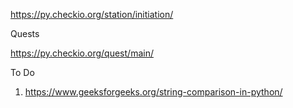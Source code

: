 https://py.checkio.org/station/initiation/

Quests

https://py.checkio.org/quest/main/

To Do

1. https://www.geeksforgeeks.org/string-comparison-in-python/
